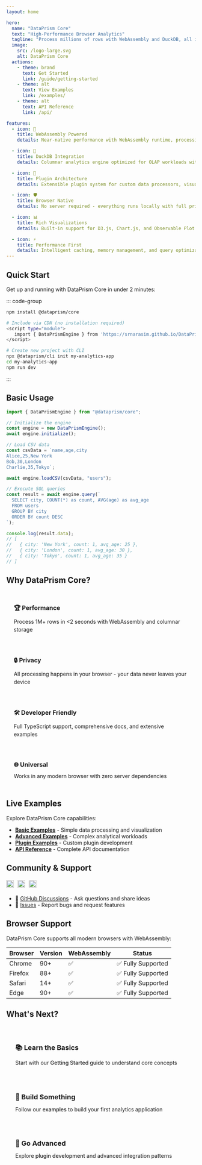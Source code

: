 ```yaml
---
layout: home

hero:
  name: "DataPrism Core"
  text: "High-Performance Browser Analytics"
  tagline: "Process millions of rows with WebAssembly and DuckDB, all in your browser"
  image:
    src: /logo-large.svg
    alt: DataPrism Core
  actions:
    - theme: brand
      text: Get Started
      link: /guide/getting-started
    - theme: alt
      text: View Examples
      link: /examples/
    - theme: alt
      text: API Reference
      link: /api/

features:
  - icon: 🚀
    title: WebAssembly Powered
    details: Near-native performance with WebAssembly runtime, processing millions of rows in milliseconds

  - icon: 🦆
    title: DuckDB Integration
    details: Columnar analytics engine optimized for OLAP workloads with full SQL support

  - icon: 🔌
    title: Plugin Architecture
    details: Extensible plugin system for custom data processors, visualizations, and integrations

  - icon: 🛡️
    title: Browser Native
    details: No server required - everything runs locally with full privacy and security

  - icon: 📊
    title: Rich Visualizations
    details: Built-in support for D3.js, Chart.js, and Observable Plot with interactive dashboards

  - icon: ⚡
    title: Performance First
    details: Intelligent caching, memory management, and query optimization for maximum efficiency
---
```


## Quick Start

Get up and running with DataPrism Core in under 2 minutes:

::: code-group

```bash [NPM]
npm install @dataprism/core
```

```bash [CDN]
# Include via CDN (no installation required)
<script type="module">
   import { DataPrismEngine } from 'https://srnarasim.github.io/DataPrism/cdn/dataprism.min.js';
</script>
```

```bash [CLI]
# Create new project with CLI
npx @dataprism/cli init my-analytics-app
cd my-analytics-app
npm run dev
```

:::

## Basic Usage

```typescript
import { DataPrismEngine } from "@dataprism/core";

// Initialize the engine
const engine = new DataPrismEngine();
await engine.initialize();

// Load CSV data
const csvData = `name,age,city
Alice,25,New York
Bob,30,London
Charlie,35,Tokyo`;

await engine.loadCSV(csvData, "users");

// Execute SQL queries
const result = await engine.query(`
  SELECT city, COUNT(*) as count, AVG(age) as avg_age
  FROM users 
  GROUP BY city
  ORDER BY count DESC
`);

console.log(result.data);
// [
//   { city: 'New York', count: 1, avg_age: 25 },
//   { city: 'London', count: 1, avg_age: 30 },
//   { city: 'Tokyo', count: 1, avg_age: 35 }
// ]
```

## Why DataPrism Core?

<div class="vp-feature-grid">
  <div class="vp-feature-item">
    <h3>🏆 Performance</h3>
    <p>Process 1M+ rows in <2 seconds with WebAssembly and columnar storage</p>
  </div>
  
  <div class="vp-feature-item">
    <h3>🔒 Privacy</h3>
    <p>All processing happens in your browser - your data never leaves your device</p>
  </div>
  
  <div class="vp-feature-item">
    <h3>🛠️ Developer Friendly</h3>
    <p>Full TypeScript support, comprehensive docs, and extensive examples</p>
  </div>
  
  <div class="vp-feature-item">
    <h3>🌐 Universal</h3>
    <p>Works in any modern browser with zero server dependencies</p>
  </div>
</div>

## Live Examples

Explore DataPrism Core capabilities:

- [**Basic Examples**](/DataPrism/examples/basic) - Simple data processing and visualization
- [**Advanced Examples**](/DataPrism/examples/advanced) - Complex analytical workloads
- [**Plugin Examples**](/DataPrism/examples/plugins) - Custom plugin development
- [**API Reference**](/DataPrism/api/) - Complete API documentation

## Community & Support

<div class="community-links">
  <a href="https://github.com/dataprism/core" target="_blank">
    <img src="https://img.shields.io/github/stars/dataprism/core?style=social" alt="GitHub stars">
  </a>
  <a href="https://www.npmjs.com/package/@dataprism/core" target="_blank">
    <img src="https://img.shields.io/npm/dm/@dataprism/core" alt="NPM downloads">
  </a>
  <a href="https://github.com/dataprism/core/blob/main/LICENSE" target="_blank">
    <img src="https://img.shields.io/badge/license-MIT-blue.svg" alt="MIT License">
  </a>
</div>

- 💬 [GitHub Discussions](https://github.com/srnarasim/DataPrism/discussions) - Ask questions and share ideas
- 🐛 [Issues](https://github.com/srnarasim/DataPrism/issues) - Report bugs and request features

## Browser Support

DataPrism Core supports all modern browsers with WebAssembly:

| Browser | Version | WebAssembly | Status             |
| ------- | ------- | ----------- | ------------------ |
| Chrome  | 90+     | ✅          | ✅ Fully Supported |
| Firefox | 88+     | ✅          | ✅ Fully Supported |
| Safari  | 14+     | ✅          | ✅ Fully Supported |
| Edge    | 90+     | ✅          | ✅ Fully Supported |

## What's Next?

<div class="next-steps">
  <div class="step">
    <h3>📚 Learn the Basics</h3>
    <p>Start with our <a href="/DataPrism/guide/getting-started">Getting Started guide</a> to understand core concepts</p>
  </div>
  
  <div class="step">
    <h3>🔧 Build Something</h3>
    <p>Follow our <a href="/DataPrism/examples/">examples</a> to build your first analytics application</p>
  </div>
  
  <div class="step">
    <h3>🚀 Go Advanced</h3>
    <p>Explore <a href="/DataPrism/plugins/">plugin development</a> and advanced integration patterns</p>
  </div>
</div>

<style>
.vp-feature-grid {
  display: grid;
  grid-template-columns: repeat(auto-fit, minmax(250px, 1fr));
  gap: 20px;
  margin: 30px 0;
}

.vp-feature-item {
  padding: 20px;
  border: 1px solid var(--vp-c-divider);
  border-radius: 8px;
  background: var(--vp-c-bg-soft);
}

.vp-feature-item h3 {
  margin: 0 0 10px 0;
  font-size: 16px;
}

.vp-feature-item p {
  margin: 0;
  color: var(--vp-c-text-2);
  font-size: 14px;
  line-height: 1.5;
}

.community-links {
  display: flex;
  gap: 10px;
  margin: 20px 0;
  flex-wrap: wrap;
}

.community-links img {
  height: 20px;
}

.next-steps {
  display: grid;
  grid-template-columns: repeat(auto-fit, minmax(250px, 1fr));
  gap: 20px;
  margin: 40px 0;
}

.step {
  padding: 24px;
  border: 1px solid var(--vp-c-divider);
  border-radius: 12px;
  background: var(--vp-c-bg-soft);
}

.step h3 {
  margin: 0 0 12px 0;
  font-size: 18px;
}

.step p {
  margin: 0;
  color: var(--vp-c-text-2);
  line-height: 1.6;
}

.step a {
  color: var(--vp-c-brand);
  text-decoration: none;
  font-weight: 500;
}

.step a:hover {
  text-decoration: underline;
}
</style>
